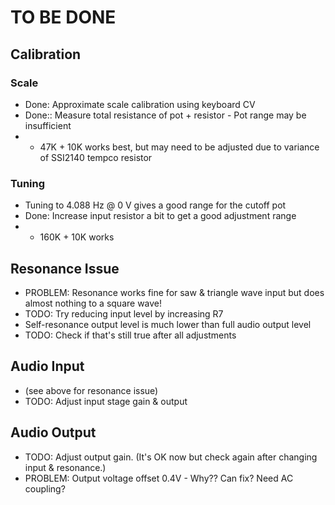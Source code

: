 # TO BE DONE

## Calibration
### Scale
* Done: Approximate scale calibration using keyboard CV
* Done:: Measure total resistance of pot + resistor - Pot range may be insufficient
* * 47K + 10K works best, but may need to be adjusted due to variance of SSI2140 tempco resistor
### Tuning
* Tuning to 4.088 Hz @ 0 V gives a good range for the cutoff pot
* Done: Increase input resistor a bit to get a good adjustment range
* * 160K + 10K works

## Resonance Issue
* PROBLEM: Resonance works fine for saw & triangle wave input but does almost nothing to a square wave!
* TODO: Try reducing input level by increasing R7
* Self-resonance output level is much lower than full audio output level
* TODO: Check if that's still true after all adjustments

## Audio Input
* (see above for resonance issue)
* TODO: Adjust input stage gain & output

## Audio Output
* TODO: Adjust output gain. (It's OK now but check again after changing input & resonance.)
* PROBLEM: Output voltage offset 0.4V - Why?? Can fix? Need AC coupling?
